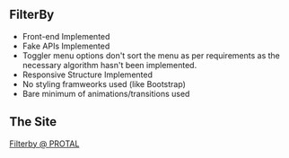 ## FilterBy

- Front-end Implemented
- Fake APIs Implemented
- Toggler menu options don't sort the menu as per requirements as the necessary algorithm hasn't been implemented.
- Responsive Structure Implemented
- No styling framweorks used (like Bootstrap)
- Bare minimum of animations/transitions used

## The Site 

<a href= "https://filterby.herokuapp.com/">Filterby @ PROTAL</a>
  
